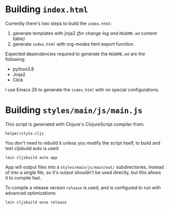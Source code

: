 # Building `index.html`

Currently there's two steps to build the `index.html`:

1. generate templates with jinja2 *(for change log and `README.md` content table)*
2. generate `index.html` with org-modes html export function.

Expected dependencies required to generate the `README.md` are the following:

- python3.8
- Jinja2
- Click

I use Emacs 26 to generate the `index.html` with no special configurations.

# Building `styles/main/js/main.js`

This script is generated with Clojure's ClojureScript compiler from:

```
helper/style.cljs
```

You don't need to rebuild it unless you modify the script itself, to build and test cljsbuild auto is used:

```
lein cljsbuild auto app
```

App will output files into a `styles/main/js/main/out/` subdirectories, instead of into a single file, so it's output shouldn't be used directly, but this allows it to compile fast.

To compile a release version `release` is used, and is configured to run with advanced optimizations:

```
lein cljsbuild once release
```
